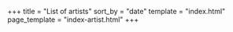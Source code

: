 +++
title = "List of artists"
sort_by = "date"
template = "index.html"
page_template = "index-artist.html"
+++
